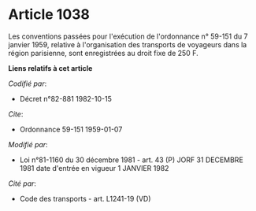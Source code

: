 # Article 1038

Les conventions passées pour l'exécution de l'ordonnance n° 59-151 du 7 janvier 1959, relative à l'organisation des
transports de voyageurs dans la région parisienne, sont enregistrées au droit fixe de 250 F.

**Liens relatifs à cet article**

_Codifié par_:

  - Décret n°82-881 1982-10-15

_Cite_:

  - Ordonnance 59-151 1959-01-07

_Modifié par_:

  - Loi n°81-1160 du 30 décembre 1981 - art. 43 (P) JORF 31 DECEMBRE 1981 date d'entrée en vigueur 1 JANVIER 1982

_Cité par_:

  - Code des transports - art. L1241-19 (VD)
